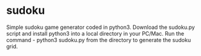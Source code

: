 # sudoku
Simple sudoku game generator coded in python3.
Download the sudoku.py script and install python3 into a local directory in your PC/Mac. 
Run the command - python3 sudoku.py from the directory to generate the sudoku grid.
